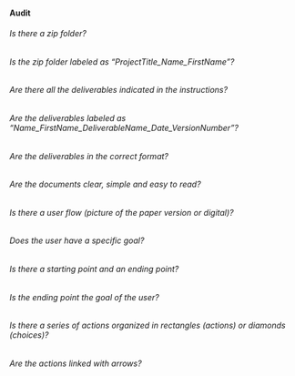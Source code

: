 #### Audit 

###### Is there a zip folder?
###### Is the zip folder labeled as “ProjectTitle_Name_FirstName”?
###### Are there all the deliverables indicated in the instructions?
###### Are the deliverables labeled as “Name_FirstName_DeliverableName_Date_VersionNumber”?
###### Are the deliverables in the correct format?
###### Are the documents clear, simple and easy to read?
###### Is there a user flow (picture of the paper version or digital)?
###### Does the user have a specific goal?
###### Is there a starting point and an ending point? 
###### Is the ending point the goal of the user?
###### Is there a series of actions organized in rectangles (actions) or diamonds (choices)?
###### Are the actions linked with arrows?